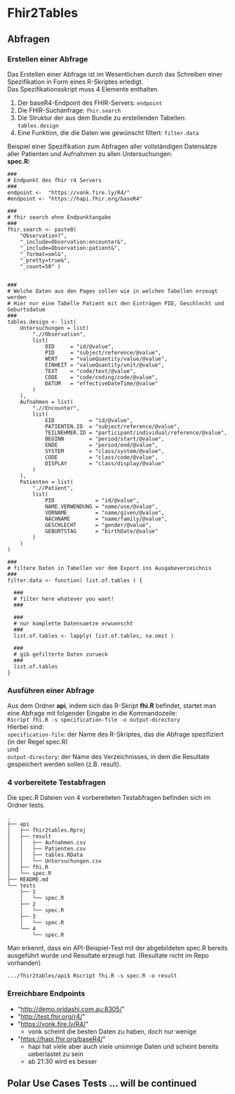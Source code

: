 # Fhir2Tables

## Abfragen
### Erstellen einer Abfrage
Das Erstellen einer Abfrage ist im Wesentlichen durch das Schreiben einer Spezifikation in Form eines R-Skriptes erledigt.  
Das Spezifikationsskript muss 4 Elemente enthalten.
1. Der baseR4-Endpoint des FHIR-Servers:
```endpoint```
2. Die FHIR-Suchanfrage:
```fhir.search```
3. Die Struktur der aus dem Bundle zu erstellenden Tabellen:
```tables.design```
4. Eine Funktion, die die Daten wie gewünscht filtert:
```filter.data```  

Beispiel einer Spezifikation zum Abfragen aller vollständigen Datensätze aller Patienten und Aufnahmen zu allen Untersuchungen:  
**spec.R:**

```
###
# Endpunkt des fhir r4 Servers
###
endpoint <-  "https://vonk.fire.ly/R4/"
#endpoint <- "https://hapi.fhir.org/baseR4"

###
# fhir search ohne Endpunktangabe
###
fhir.search <- paste0(
	"Observation?",
	"_include=Observation:encounter&",
	"_include=Observation:patient&",
	"_format=xml&",
	"_pretty=true&",
	"_count=50" )


###
# Welche Daten aus den Pages sollen wie in welchen Tabellen erzeugt werden
# Hier nur eine Tabelle Patient mit den Einträgen PID, Geschlecht und Geburtsdatum
###
tables.design <- list(
	Untersuchungen = list(
		".//Observation",
		list(
			OID     = "id/@value",
			PID     = "subject/reference/@value",
			WERT    = "valueQuantity/value/@value",
			EINHEIT = "valueQuantity/unit/@value",
			TEXT    = "code/text/@value",
			CODE    = "code/coding/code/@value",
			DATUM   = "effectiveDateTime/@value"
		)
	),
	Aufnahmen = list(
		".//Encounter",
		list(
			EID           = "id/@value",
			PATIENTEN.ID  = "subject/reference/@value",
			TEILNEHMER.ID = "participant/individual/reference/@value",
			BEGINN        = "period/start/@value",
			ENDE          = "period/end/@value",
			SYSTEM        = "class/system/@value",
			CODE          = "class/code/@value",
			DISPLAY       = "class/display/@value"
		)
	),
	Patienten = list(
		".//Patient",
		list(
			PID             = "id/@value",
			NAME.VERWENDUNG = "name/use/@value",
			VORNAME         = "name/given/@value",
			NACHNAME        = "name/family/@value",
			GESCHLECHT      = "gender/@value",
			GEBURTSTAG      = "birthDate/@value"
		)
	)
)

###
# filtere Daten in Tabellen vor dem Export ins Ausgabeverzeichnis
###
filter.data <- function( list.of.tables ) {

  ###
  # filter here whatever you want!
  ###

  ###
  # nur komplette Datensaetze erwuenscht
  ###
  list.of.tables <- lapply( list.of.tables, na.omit )

  ###
  # gib gefilterte Daten zurueck
  ###
  list.of.tables
}
```
### Ausführen einer Abfrage
Aus dem Ordner **api**, indem sich das R-Skript **fhi.R** befindet, startet man eine Abfrage mit folgender Eingabe in die Kommandozeile:  
```Rscript fhi.R -s specification-file -o output-directory```  
Hierbei sind:  
```specification-file```: der Name des R-Skriptes, das die Abfrage spezifiziert (in der Regel spec.R)  
und  
```output-directory```: der Name des Verzeichnisses, in dem die Resultate gespeichert werden sollen (z.B. result).

### 4 vorbereitete Testabfragen
Die spec.R Dateien von 4 vorbereiteten Testabfragen befinden sich im Ordner tests.  
```
.
├── api
│   ├── fhir2tables.Rproj
│   ├── result
│   │   ├── Aufnahmen.csv
│   │   ├── Patienten.csv
│   │   ├── tables.RData
│   │   └── Untersuchungen.csv
│   ├── fhi.R
│   └── spec.R
├── README.md
└── tests
    ├── 1
    │   └── spec.R
    ├── 2
    │   └── spec.R
    ├── 3
    │   └── spec.R
    └── 4
        └── spec.R
```  
Man erkennt, dass ein API-Beispiel-Test mit der abgebildeten spec.R bereits ausgeführt wurde und Resultate erzeugt hat. (Resultate nicht im Repo vorhanden)
```
.../fhir2tables/api$ Rscript fhi.R -s spec.R -o result
```

### Erreichbare Endpoints  
  - "http://demo.oridashi.com.au:8305/"  
  - "http://test.fhir.org/r4/"  
  - "https://vonk.fire.ly/R4/"  
    - vonk scheint die besten Daten zu haben, doch nur wenige  
  - "https://hapi.fhir.org/baseR4/"  
    - hapi hat viele aber auch viele unsinnige Daten und scheint bereits ueberlastet zu sein
	- ab 21:30 wird es besser  

## Polar Use Cases Tests ... will be continued

